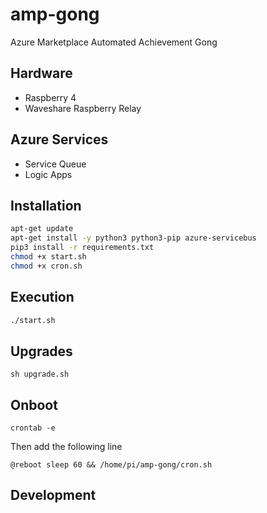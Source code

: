 # amp-gong
Azure Marketplace Automated Achievement Gong

## Hardware

- Raspberry 4
- Waveshare Raspberry Relay

## Azure Services

- Service Queue
- Logic Apps

## Installation

``` bash
apt-get update
apt-get install -y python3 python3-pip azure-servicebus
pip3 install -r requirements.txt
chmod +x start.sh
chmod +x cron.sh
```

## Execution

``` bash
./start.sh
```

## Upgrades

```
sh upgrade.sh
```

## Onboot

```
crontab -e
```

Then add the following line
```
@reboot sleep 60 && /home/pi/amp-gong/cron.sh
```

## Development
